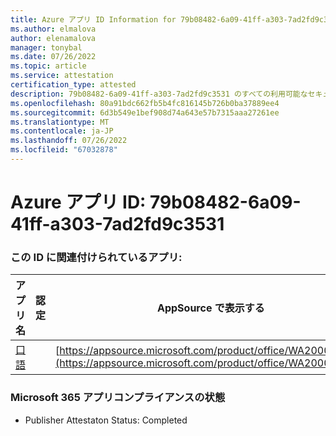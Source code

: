 ```yaml
---
title: Azure アプリ ID Information for 79b08482-6a09-41ff-a303-7ad2fd9c3531
ms.author: elmalova
author: elenamalova
manager: tonybal
ms.date: 07/26/2022
ms.topic: article
ms.service: attestation
certification_type: attested
description: 79b08482-6a09-41ff-a303-7ad2fd9c3531 のすべての利用可能なセキュリティとコンプライアンス情報。
ms.openlocfilehash: 80a91bdc662fb5b4fc816145b726b0ba37889ee4
ms.sourcegitcommit: 6d3b549e1bef908d74a643e57b7315aaa27261ee
ms.translationtype: MT
ms.contentlocale: ja-JP
ms.lasthandoff: 07/26/2022
ms.locfileid: "67032878"
---
```

# <a name="azure-app-id-79b08482-6a09-41ff-a303-7ad2fd9c3531"></a>Azure アプリ ID: 79b08482-6a09-41ff-a303-7ad2fd9c3531


### <a name="apps-associated-with-this-id"></a>この ID に関連付けられているアプリ:
| **アプリ名** | **認定** | **AppSource で表示する** |
|--------------|---------------|-----------------------|
| [口語](../forward/WA200004395.md) |  | [https://appsource.microsoft.com/product/office/WA200004395](https://appsource.microsoft.com/product/office/WA200004395) |

### <a name="microsoft-365-app-compliance-status"></a>Microsoft 365 アプリコンプライアンスの状態
- Publisher Attestaton Status: Completed
